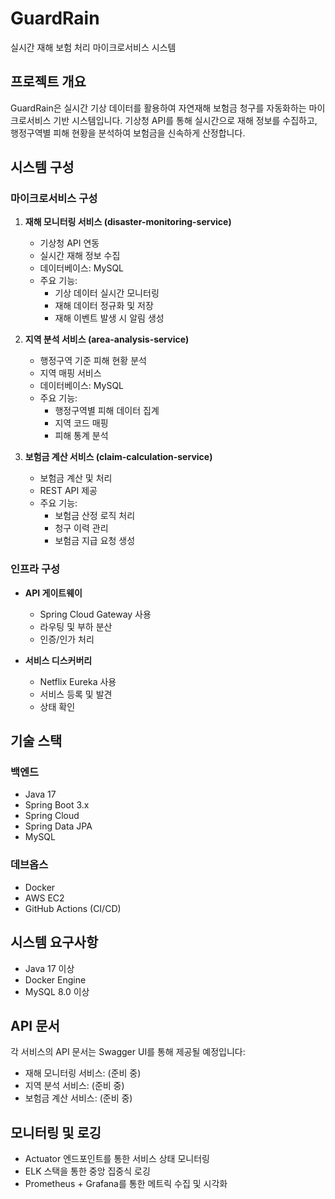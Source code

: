 # GuardRain

실시간 재해 보험 처리 마이크로서비스 시스템

## 프로젝트 개요

GuardRain은 실시간 기상 데이터를 활용하여 자연재해 보험금 청구를 자동화하는 마이크로서비스 기반 시스템입니다. 기상청 API를 통해 실시간으로 재해 정보를 수집하고, 행정구역별 피해 현황을 분석하여 보험금을 신속하게 산정합니다.

## 시스템 구성

### 마이크로서비스 구성

1. **재해 모니터링 서비스 (disaster-monitoring-service)**
   - 기상청 API 연동
   - 실시간 재해 정보 수집
   - 데이터베이스: MySQL
   - 주요 기능:
     - 기상 데이터 실시간 모니터링
     - 재해 데이터 정규화 및 저장
     - 재해 이벤트 발생 시 알림 생성

2. **지역 분석 서비스 (area-analysis-service)**
   - 행정구역 기준 피해 현황 분석
   - 지역 매핑 서비스
   - 데이터베이스: MySQL
   - 주요 기능:
     - 행정구역별 피해 데이터 집계
     - 지역 코드 매핑
     - 피해 통계 분석

3. **보험금 계산 서비스 (claim-calculation-service)**
   - 보험금 계산 및 처리
   - REST API 제공
   - 주요 기능:
     - 보험금 산정 로직 처리
     - 청구 이력 관리
     - 보험금 지급 요청 생성

### 인프라 구성

- **API 게이트웨이**
  - Spring Cloud Gateway 사용
  - 라우팅 및 부하 분산
  - 인증/인가 처리

- **서비스 디스커버리**
  - Netflix Eureka 사용
  - 서비스 등록 및 발견
  - 상태 확인

## 기술 스택

### 백엔드
- Java 17
- Spring Boot 3.x
- Spring Cloud
- Spring Data JPA
- MySQL

### 데브옵스
- Docker
- AWS EC2
- GitHub Actions (CI/CD)

## 시스템 요구사항

- Java 17 이상
- Docker Engine
- MySQL 8.0 이상

## API 문서

각 서비스의 API 문서는 Swagger UI를 통해 제공될 예정입니다:

- 재해 모니터링 서비스: (준비 중)
- 지역 분석 서비스: (준비 중)
- 보험금 계산 서비스: (준비 중)

## 모니터링 및 로깅

- Actuator 엔드포인트를 통한 서비스 상태 모니터링
- ELK 스택을 통한 중앙 집중식 로깅
- Prometheus + Grafana를 통한 메트릭 수집 및 시각화
